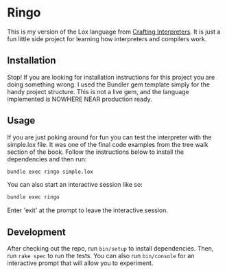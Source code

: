# Ringo

This is my version of the Lox language from [Crafting Interpreters](http://craftinginterpreters.com). It is just a fun little side project for learning how interpreters and compilers work.

## Installation

Stop! If you are looking for installation instructions for this project you are doing something wrong. I used the Bundler gem template simply for the handy project structure. This is not a live gem, and the language implemented is NOWHERE NEAR production ready.

## Usage

If you are just poking around for fun you can test the interpreter with the simple.lox file. It was one of the final code examples from the tree walk section of the book. Follow the instructions below to install the dependencies and then run:

```bash
bundle exec ringo simple.lox
```

You can also start an interactive session like so:

```bash
bundle exec ringo
```

Enter 'exit' at the prompt to leave the interactive session.

## Development

After checking out the repo, run `bin/setup` to install dependencies. Then, run `rake spec` to run the tests. You can also run `bin/console` for an interactive prompt that will allow you to experiment.
